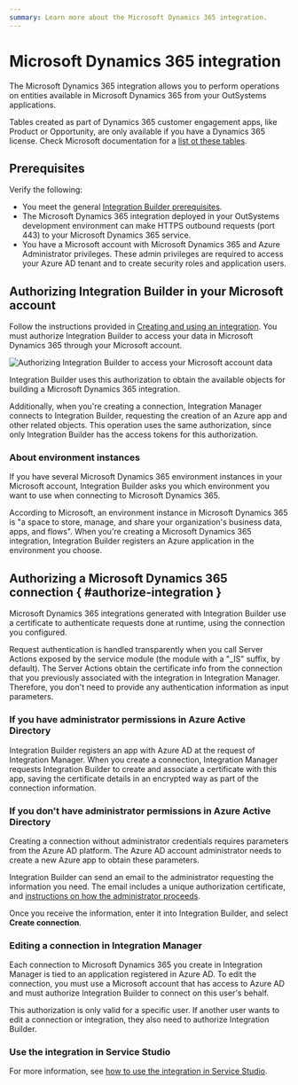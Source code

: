 ```yaml
---
summary: Learn more about the Microsoft Dynamics 365 integration.
---
```


# Microsoft Dynamics 365 integration

The Microsoft Dynamics 365 integration allows you to perform operations on entities available in Microsoft Dynamics 365 from your OutSystems applications.

<div class="info" markdown="1">

Tables created as part of Dynamics 365 customer engagement apps, like Product or Opportunity, are only available if you have a Dynamics 365 license. Check Microsoft documentation for a [list ot these tables](https://docs.microsoft.com/en-us/powerapps/maker/data-platform/data-platform-complex-entities#complex-tables-installed-with-dynamics-365-apps).

</div>

## Prerequisites

Verify the following:

* You meet the general [Integration Builder prerequisites](../set-up.md#prerequisites).
* The Microsoft Dynamics 365 integration deployed in your OutSystems development environment can make HTTPS outbound requests (port 443) to your Microsoft Dynamics 365 service.
* You have a Microsoft account with Microsoft Dynamics 365 and Azure Administrator privileges. These admin privileges are required to access your Azure AD tenant and to create security roles and application users.

## Authorizing Integration Builder in your Microsoft account

Follow the instructions provided in [Creating and using an integration](../use.md#create-use). You must authorize Integration Builder to access your data in Microsoft Dynamics 365 through your Microsoft account.

![Authorizing Integration Builder to access your Microsoft account data](images/ms-authorization-1.png)

Integration Builder uses this authorization to obtain the available objects for building a Microsoft Dynamics 365 integration.

Additionally, when you're creating a connection, Integration Manager connects to Integration Builder, requesting the creation of an Azure app and other related objects. This operation uses the same authorization, since only Integration Builder has the access tokens for this authorization.

### About environment instances

If you have several Microsoft Dynamics 365 environment instances in your Microsoft account, Integration Builder asks you which environment you want to use when connecting to Microsoft Dynamics 365.

According to Microsoft, an environment instance in Microsoft Dynamics 365 is "a space to store, manage, and share your organization's business data, apps, and flows". When you're creating a Microsoft Dynamics 365 integration, Integration Builder registers an Azure application in the environment you choose.

## Authorizing a Microsoft Dynamics 365 connection { #authorize-integration }

Microsoft Dynamics 365 integrations generated with Integration Builder use a certificate to authenticate requests done at runtime, using the connection you configured.

Request authentication is handled transparently when you call Server Actions exposed by the service module (the module with a "_IS" suffix, by default). The Server Actions obtain the certificate info from the connection that you previously associated with the integration in Integration Manager. Therefore, you don't need to provide any authentication information as input parameters.

### If you have administrator permissions in Azure Active Directory

Integration Builder registers an app with Azure AD at the request of Integration Manager. When you create a connection, Integration Manager requests Integration Builder to create and associate a certificate with this app, saving the certificate details in an encrypted way as part of the connection information.

### If you don't have administrator permissions in Azure Active Directory

Creating a connection without administrator credentials requires parameters from the Azure AD platform. The Azure AD account administrator needs to create a new Azure app to obtain these parameters.

Integration Builder can send an email to the administrator requesting the information you need. The email includes a unique authorization certificate, and [instructions on how the administrator proceeds](how-register-ib-ms-sp-dv-d360.md).

Once you receive the information, enter it into Integration Builder, and select **Create connection**.

### Editing a connection in Integration Manager

Each connection to Microsoft Dynamics 365 you create in Integration Manager is tied to an application registered in Azure AD. To edit the connection, you must use a Microsoft account that has access to Azure AD and must authorize Integration Builder to connect on this user's behalf.

This authorization is only valid for a specific user. If another user wants to edit a connection or integration, they also need to authorize Integration Builder.

### Use the integration in Service Studio

For more information, see [how to use the integration in Service Studio](../use.md#use).
